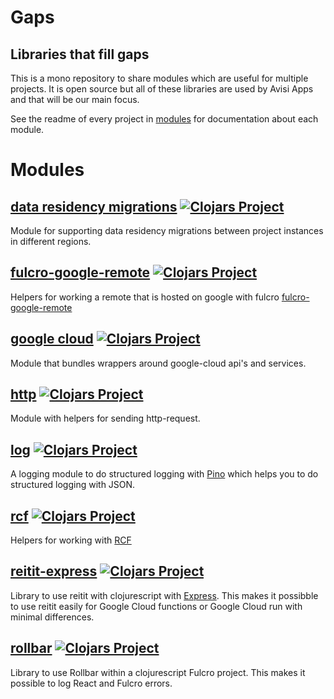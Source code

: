 # Gaps
## Libraries that fill gaps

This is a mono repository to share modules which are useful for multiple projects. It is open source but all of these
libraries are used by Avisi Apps and that will be our main focus.

See the readme of every project in [modules](modules) for documentation about each module.

# Modules

## [data residency migrations](modules/data-residency-migrations/README.md) [![Clojars Project](https://img.shields.io/clojars/v/com.avisi-apps.gaps/data-residency-migrations.svg)](https://clojars.org/com.avisi-apps.gaps/data-residency-migrations)
Module for supporting data residency migrations between project instances in different regions.

## [fulcro-google-remote](modules/fulcro-google-remote/README.md) [![Clojars Project](https://img.shields.io/clojars/v/com.avisi-apps.gaps/fulcro-google-remote.svg)](https://clojars.org/com.avisi-apps.gaps/fulcro-google-remote)
Helpers for working a remote that is hosted on google with fulcro [fulcro-google-remote](https://github.com/hyperfiddle/fulcro-google-remote)

## [google cloud](modules/google-cloud/README.md) [![Clojars Project](https://img.shields.io/clojars/v/com.avisi-apps.gaps/google-cloud.svg)](https://clojars.org/com.avisi-apps.gaps/google-cloud)
Module that bundles wrappers around google-cloud api's and services.

## [http](modules/google-cloud/README.md) [![Clojars Project](https://img.shields.io/clojars/v/com.avisi-apps.gaps/http.svg)](https://clojars.org/com.avisi-apps.gaps/http)
Module with helpers for sending http-request.

## [log](modules/log/README.md) [![Clojars Project](https://img.shields.io/clojars/v/com.avisi-apps.gaps/log.svg)](https://clojars.org/com.avisi-apps.gaps/log)
A logging module to do structured logging with [Pino](https://getpino.io) which helps you to do structured logging with JSON.

## [rcf](modules/rcf/README.md) [![Clojars Project](https://img.shields.io/clojars/v/com.avisi-apps.gaps/rcf.svg)](https://clojars.org/com.avisi-apps.gaps/rcf)
Helpers for working with [RCF](https://github.com/hyperfiddle/rcf)

## [reitit-express](modules/reitit-express/README.md) [![Clojars Project](https://img.shields.io/clojars/v/com.avisi-apps.gaps/reitit-express.svg)](https://clojars.org/com.avisi-apps.gaps/reitit-express)
Library to use reitit with clojurescript with [Express](http://expressjs.com). This makes it possibble to use reitit easily
for Google Cloud functions or Google Cloud run with minimal differences.

## [rollbar](modules/rollbar/README.md) [![Clojars Project](https://img.shields.io/clojars/v/com.avisi-apps.gaps/rollbar.svg)](https://clojars.org/com.avisi-apps.gaps/rollbar)
Library to use Rollbar within a clojurescript Fulcro project. This makes it possible to log React and Fulcro errors.
